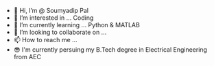 - 👋 Hi, I’m @ Soumyadip Pal
- 👀 I’m interested in ... Coding
- 🌱 I’m currently learning ... Python & MATLAB
- 💞️ I’m looking to collaborate on ...
- 📫 How to reach me ... 
- 😎 I'm currently persuing my B.Tech degree in Electrical Engineering from AEC
<!---
SoumyadipPal26/SoumyadipPal26 is a ✨ special ✨ repository because its `README.md` (this file) appears on your GitHub profile.
You can click the Preview link to take a look at your changes.
--->
